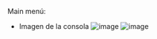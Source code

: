 Main menú:
 - Imagen de la consola
   ![image](https://github.com/DomMarDev/biblioteca/assets/172400693/f0aa06e1-a428-4b93-9172-493746838430)
![image](https://github.com/DomMarDev/biblioteca/assets/172400693/f0aa06e1-a428-4b93-9172-493746838430)

